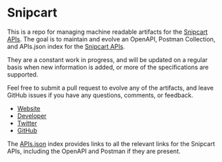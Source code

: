# SnipcartThis is a repo for managing machine readable artifacts for the [Snipcart APIs](http://snipcart.com). The goal is to maintain and evolve an OpenAPI, Postman Collection, and APIs.json index for the [Snipcart APIs](http://snipcart.com).They are a constant work in progress, and will be updated on a regular basis when new information is added, or more of the specifications are supported.Feel free to submit a pull request to evolve any of the artifacts, and leave GitHub issues if you have any questions, comments, or feedback.- [Website](http://snipcart.com)- [Developer](http://snipcart.com)- [Twitter](https://twitter.com/snipcart)- [GitHub](https://github.com/snipcart)The [APIs.json](https://github.com/api-evangelist/snipcart/blob/master/apis.json) index provides links to all the relevant links for the Snipcart APIs, including the OpenAPI and Postman if they are present.
